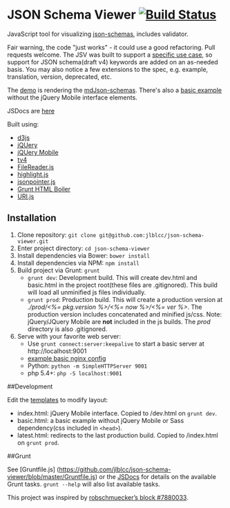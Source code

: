 JSON Schema Viewer [![Build Status](https://travis-ci.org/jlblcc/json-schema-viewer.svg?branch=master)](https://travis-ci.org/jlblcc/json-schema-viewer)
==================

JavaScript tool for visualizing [json-schemas](http://json-schema.org/),
includes validator.

Fair warning, the code "just works" - it could use a good refactoring. Pull
requests welcome. The JSV was built to support a
[specific use case](https://github.com/adiwg/mdTools), so support for JSON
schema(draft v4) keywords are added on an as-needed basis. You may also
notice a few extensions to the spec, e.g. example, translation, version,
deprecated, etc.

The [demo](http://jlblcc.github.io/json-schema-viewer/) is rendering the
[mdJson-schemas](https://github.com/adiwg/mdJson-schemas).
There's also a [basic example](http://jlblcc.github.io/json-schema-viewer/basic.html)
without the jQuery Mobile interface elements.

JSDocs are [here](http://jlblcc.github.io/json-schema-viewer/docs)

Built using:
 - [d3js](http://d3js.org/)
 - [jQUery](http://jquery.com/)
 - [jQUery Mobile](http://jquerymobile.com/)
 - [tv4](http://geraintluff.github.io/tv4/)
 - [FileReader.js](http://bgrins.github.io/filereader.js/)
 - [highlight.js](https://highlightjs.org/)
 - [jsonpointer.js](https://github.com/alexeykuzmin/jsonpointer.js)
 - [Grunt HTML Boiler](https://github.com/mhulse/grunt-html-boiler)
 - [URI.js](https://github.com/medialize/URI.js)

## Installation

 1. Clone repository: `git clone git@github.com:jlblcc/json-schema-viewer.git`
 2. Enter project directory: `cd json-schema-viewer`
 3. Install dependencies via Bower: `bower install`
 4. Install dependencies via NPM: `npm install`
 5. Build project via Grunt: `grunt`
    - `grunt dev`:  Development build. This will create dev.html and basic.html
    in the project root(these files are .gitignored). This build will load all
    unminified js files individually.
    - `grunt prod`: Production build. This will create a production version at
    *./prod/<%= pkg.version %>/<%= now %>/<%= ver %>*. The production version
    includes concatenated and minified js/css. Note: jQuery/JQuery Mobile are
    **not** included in the js builds. The *prod* directory is also .gitignored.
 6. Serve with your favorite web server:
    - Use `grunt connect:server:keepalive` to start a basic server at http://localhost:9001
    - [example basic nginx config](https://gist.github.com/foxxyz/0b978dcea9b95f94aa3e)
    - Python: `python -m SimpleHTTPServer 9001`
    - php 5.4+: `php -S localhost:9001`

##Development

Edit the [templates](https://github.com/jlblcc/json-schema-viewer/tree/master/templates)
to modify layout:

 - index.html: jQuery Mobile interface. Copied to /dev.html on
 `grunt dev`.
 - basic.html: a basic example without jQuery Mobile or Sass dependency(css
 included in `<head>`).
 - latest.html: redirects to the last production build. Copied to /index.html on
 `grunt prod`.

##Grunt

See [Gruntfile.js] (https://github.com/jlblcc/json-schema-viewer/blob/master/Gruntfile.js) or
the [JSDocs](http://jlblcc.github.io/json-schema-viewer/docs/module-grunt.html)
for details on the available Grunt tasks. `grunt --help` will also list available
tasks.


This project was inspired by [robschmuecker’s block #7880033](http://bl.ocks.org/robschmuecker/7880033).
